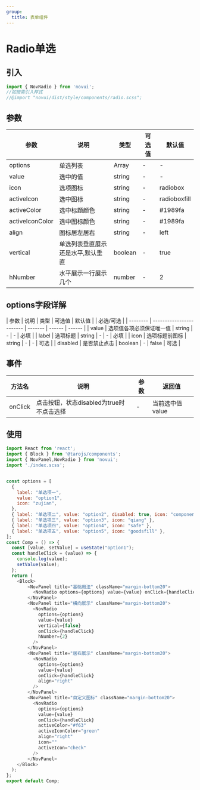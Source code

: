 ```yaml
---
group:
  title: 表单组件
---
```


# Radio单选

## 引入

```js
import { NovRadio } from 'novui';
//如按需引入样式
//@import "novui/dist/style/components/radio.scss";
```



## 参数

| 参数            | 说明                              | 类型    | 可选值 | 默认值       |
| --------------- | --------------------------------- | ------- | ------ | ------------ |
| options         | 单选列表                          | Array   | -      | -            |
| value           | 选中的值                          | string  | -      | -            |
| icon            | 选项图标                          | string  | -      | radiobox     |
| activeIcon      | 选中图标                          | string  | -      | radioboxfill |
| activeColor     | 选中标题颜色                      | string  | -      | #1989fa      |
| activeIconColor | 选中图标颜色                      | string  | -      | #1989fa      |
| align           | 图标居左居右                      | string  | -      | left         |
| vertical        | 单选列表垂直展示还是水平,默认垂直 | boolean | -      | true         |
| hNumber         | 水平展示一行展示几个              | number  | -      | 2            |

## options字段详解


| 参数     | 说明                     | 类型    | 可选值 | 默认值 |      | 必选/可选 |
| -------- | ------------------------ | ------- | ------ | ------ |
| value    | 选项值各项必须保证唯一值 | string  | -      | -      | 必填 |
| label    | 选项标题                 | string  | -      | -      | 必填 |
| icon     | 选项标题前图标           | string  | -      | -      | 可选 |
| disabled | 是否禁止点击             | boolean | -      | false  | 可选 |

## 事件
| 方法名  | 说明                                     | 参数 | 返回值           |
| ------- | ---------------------------------------- | ---- | ---------------- |
| onClick | 点击按钮，状态disabled为true时不点击选择 | -    | 当前选中值 value |


## 使用

```js
import React from 'react';
import { Block } from '@tarojs/components';
import { NovPanel,NovRadio } from 'novui';
import './index.scss';


const options = [
  {
    label: "单选项一",
    value: "option1",
    icon: "zujian",
  },
  { label: "单选项二", value: "option2", disabled: true, icon: "component" },
  { label: "单选项三", value: "option3", icon: "qiang" },
  { label: "单选项四", value: "option4", icon: "safe" },
  { label: "单选项五", value: "option5", icon: "goodsfill" },
];
const Comp = () => {
  const [value, setValue] = useState("option1");
  const handleClick = (value) => {
    console.log(value);
    setValue(value);
  };
  return (
    <Block>
        <NovPanel title="基础用法" className="margin-bottom20">
          <NovRadio options={options} value={value} onClick={handleClick} />
        </NovPanel>
        <NovPanel title="横向展示" className="margin-bottom20">
          <NovRadio
            options={options}
            value={value}
            vertical={false}
            onClick={handleClick}
            hNumber={2}
          />
        </NovPanel>
        <NovPanel title="居右展示" className="margin-bottom20">
          <NovRadio
            options={options}
            value={value}
            onClick={handleClick}
            align="right"
          />
        </NovPanel>
        <NovPanel title="自定义图标" className="margin-bottom20">
          <NovRadio
            options={options}
            value={value}
            onClick={handleClick}
            activeColor="#f63"
            activeIconColor="green"
            align="right"
            icon=""
            activeIcon="check"
          />
        </NovPanel>
    </Block>
  );
};
export default Comp;
```

